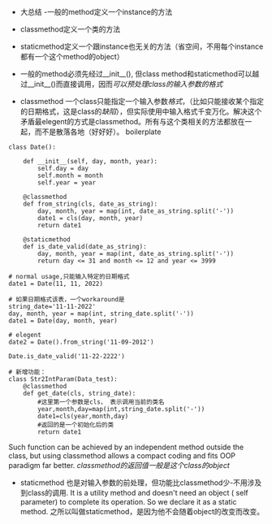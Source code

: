 + 大总结
-一般的method定义一个instance的方法
- classmethod定义一个类的方法
- staticmethod定义一个跟instance也无关的方法（省空间，不用每个instance都有一个这个method的object）

- 一般的method必须先经过__init__(), 但class method和staticmethod可以越过__init__()而直接调用，因而*可以预处理class的输入参数的格式*
+ classmethod
一个class只能指定一个输入参数*格式*，（比如只能接收某个指定的日期格式，这是class的*缺陷*），但实际使用中输入格式千变万化。解决这个矛盾最elegent的方式是classmethod。所有与这个类相关的方法都放在一起，而不是散落各地（好好好）。
boilerplate
```
class Date():

    def __init__(self, day, month, year):
        self.day = day
        self.month = month
        self.year = year

    @classmethod
    def from_string(cls, date_as_string):
        day, month, year = map(int, date_as_string.split('-'))
        date1 = cls(day, month, year)
        return date1

    @staticmethod
    def is_date_valid(date_as_string):
        day, month, year = map(int, date_as_string.split('-'))
        return day <= 31 and month <= 12 and year <= 3999
        
# normal usage,只能输入特定的日期格式
date1 = Date(11, 11, 2022)

# 如果日期格式该表，一个workaround是
string_date='11-11-2022'
day, month, year = map(int, string_date.split('-'))
date1 = Date(day, month, year)

# elegent
date2 = Date().from_string('11-09-2012')

Date.is_date_valid('11-22-2222')

# 新增功能：
class Str2IntParam(Data_test):
    @classmethod
    def get_date(cls, string_date):
        #这里第一个参数是cls， 表示调用当前的类名
        year,month,day=map(int,string_date.split('-'))
        date1=cls(year,month,day)
        #返回的是一个初始化后的类
        return date1

```
Such function can be achieved by an independent method outside the class, but using classmethod allows a compact coding and fits OOP paradigm far better.
*classmethod的返回值一般是这个class的object*

+ staticmethod
也是对输入参数的前处理，但功能比classmethod少-不用涉及到class的调用.
It is a utility method and doesn't need an object ( self parameter) to complete its operation. So we declare it as a static method.
之所以叫做staticmethod，是因为他不会随着object的改变而改变。
